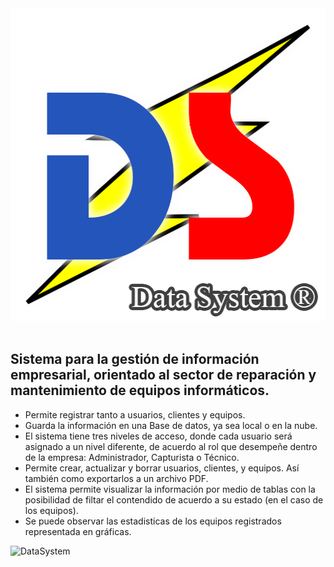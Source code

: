 <img height='500' width='700' src='https://raw.githubusercontent.com/Pabl088/DataSystem/main/src/images/DS.png'>
<br/>
<br/>

## Sistema para la gestión de información empresarial, orientado al sector de reparación y mantenimiento de equipos informáticos.

- Permite registrar tanto a usuarios, clientes y equipos.
- Guarda la información en una Base de datos, ya sea local o en la nube.
- El sistema tiene tres niveles de acceso, donde cada usuario será asignado a un nivel diferente, 
de acuerdo al rol que desempeñe dentro de la empresa: Administrador, Capturista o Técnico.
- Permite crear, actualizar y borrar usuarios, clientes, y equipos. Así también como exportarlos a un archivo PDF.
- El sistema permite visualizar la información por medio de tablas con la posibilidad de filtar 
el contendido de acuerdo a su estado (en el caso de los equipos).
- Se puede observar las estadisticas de los equipos registrados representada en gráficas.

![DataSystem](https://raw.githubusercontent.com/Pabl088/DataSystem/main/src/images/datasystem.gif)
